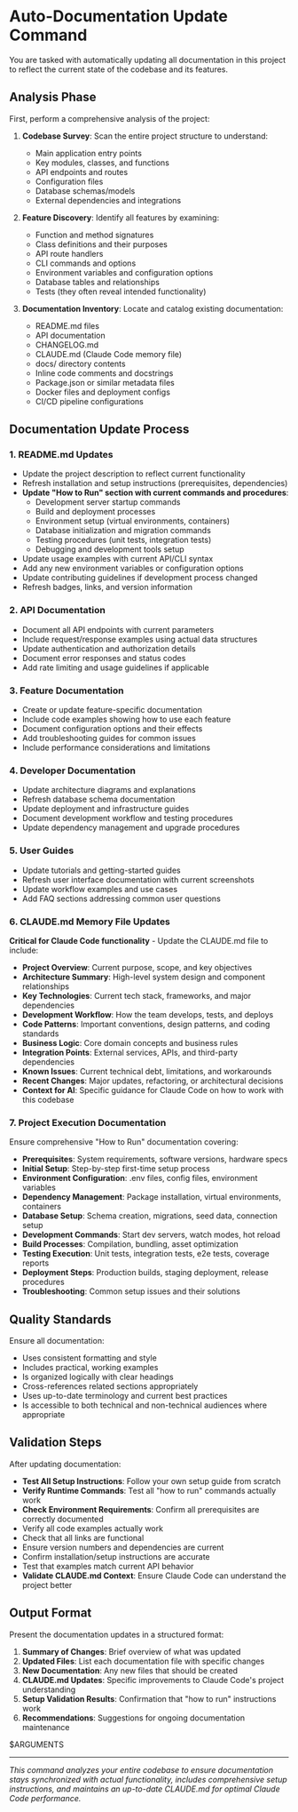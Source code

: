 # Auto-Documentation Update Command

You are tasked with automatically updating all documentation in this project to reflect the current state of the codebase and its features.

## Analysis Phase
First, perform a comprehensive analysis of the project:

1. **Codebase Survey**: Scan the entire project structure to understand:
   - Main application entry points
   - Key modules, classes, and functions
   - API endpoints and routes
   - Configuration files
   - Database schemas/models
   - External dependencies and integrations

2. **Feature Discovery**: Identify all features by examining:
   - Function and method signatures
   - Class definitions and their purposes
   - API route handlers
   - CLI commands and options
   - Environment variables and configuration options
   - Database tables and relationships
   - Tests (they often reveal intended functionality)

3. **Documentation Inventory**: Locate and catalog existing documentation:
   - README.md files
   - API documentation
   - CHANGELOG.md
   - CLAUDE.md (Claude Code memory file)
   - docs/ directory contents
   - Inline code comments and docstrings
   - Package.json or similar metadata files
   - Docker files and deployment configs
   - CI/CD pipeline configurations

## Documentation Update Process

### 1. README.md Updates
- Update the project description to reflect current functionality
- Refresh installation and setup instructions (prerequisites, dependencies)
- **Update "How to Run" section with current commands and procedures**:
  - Development server startup commands
  - Build and deployment processes
  - Environment setup (virtual environments, containers)
  - Database initialization and migration commands
  - Testing procedures (unit tests, integration tests)
  - Debugging and development tools setup
- Update usage examples with current API/CLI syntax
- Add any new environment variables or configuration options
- Update contributing guidelines if development process changed
- Refresh badges, links, and version information

### 2. API Documentation
- Document all API endpoints with current parameters
- Include request/response examples using actual data structures
- Update authentication and authorization details
- Document error responses and status codes
- Add rate limiting and usage guidelines if applicable

### 3. Feature Documentation
- Create or update feature-specific documentation
- Include code examples showing how to use each feature
- Document configuration options and their effects
- Add troubleshooting guides for common issues
- Include performance considerations and limitations

### 4. Developer Documentation
- Update architecture diagrams and explanations
- Refresh database schema documentation
- Update deployment and infrastructure guides
- Document development workflow and testing procedures
- Update dependency management and upgrade procedures

### 5. User Guides
- Update tutorials and getting-started guides
- Refresh user interface documentation with current screenshots
- Update workflow examples and use cases
- Add FAQ sections addressing common user questions

### 6. CLAUDE.md Memory File Updates
**Critical for Claude Code functionality** - Update the CLAUDE.md file to include:
- **Project Overview**: Current purpose, scope, and key objectives
- **Architecture Summary**: High-level system design and component relationships  
- **Key Technologies**: Current tech stack, frameworks, and major dependencies
- **Development Workflow**: How the team develops, tests, and deploys
- **Code Patterns**: Important conventions, design patterns, and coding standards
- **Business Logic**: Core domain concepts and business rules
- **Integration Points**: External services, APIs, and third-party dependencies
- **Known Issues**: Current technical debt, limitations, and workarounds
- **Recent Changes**: Major updates, refactoring, or architectural decisions
- **Context for AI**: Specific guidance for Claude Code on how to work with this codebase

### 7. Project Execution Documentation
Ensure comprehensive "How to Run" documentation covering:
- **Prerequisites**: System requirements, software versions, hardware specs
- **Initial Setup**: Step-by-step first-time setup process
- **Environment Configuration**: .env files, config files, environment variables
- **Dependency Management**: Package installation, virtual environments, containers
- **Database Setup**: Schema creation, migrations, seed data, connection setup
- **Development Commands**: Start dev servers, watch modes, hot reload
- **Build Processes**: Compilation, bundling, asset optimization
- **Testing Execution**: Unit tests, integration tests, e2e tests, coverage reports
- **Deployment Steps**: Production builds, staging deployment, release procedures
- **Troubleshooting**: Common setup issues and their solutions

## Quality Standards
Ensure all documentation:
- Uses consistent formatting and style
- Includes practical, working examples
- Is organized logically with clear headings
- Cross-references related sections appropriately
- Uses up-to-date terminology and current best practices
- Is accessible to both technical and non-technical audiences where appropriate

## Validation Steps
After updating documentation:
- **Test All Setup Instructions**: Follow your own setup guide from scratch
- **Verify Runtime Commands**: Test all "how to run" commands actually work
- **Check Environment Requirements**: Confirm all prerequisites are correctly documented
- Verify all code examples actually work
- Check that all links are functional
- Ensure version numbers and dependencies are current
- Confirm installation/setup instructions are accurate
- Test that examples match current API behavior
- **Validate CLAUDE.md Context**: Ensure Claude Code can understand the project better

## Output Format
Present the documentation updates in a structured format:
1. **Summary of Changes**: Brief overview of what was updated
2. **Updated Files**: List each documentation file with specific changes
3. **New Documentation**: Any new files that should be created
4. **CLAUDE.md Updates**: Specific improvements to Claude Code's project understanding
5. **Setup Validation Results**: Confirmation that "how to run" instructions work
6. **Recommendations**: Suggestions for ongoing documentation maintenance

$ARGUMENTS

---
*This command analyzes your entire codebase to ensure documentation stays synchronized with actual functionality, includes comprehensive setup instructions, and maintains an up-to-date CLAUDE.md for optimal Claude Code performance.*